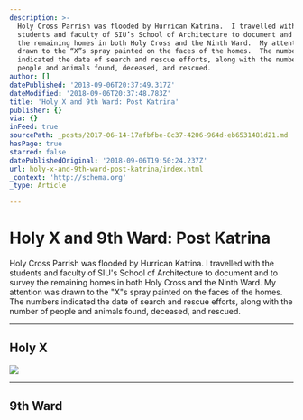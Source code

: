 ```yaml
---
description: >-
  Holy Cross Parrish was flooded by Hurrican Katrina.  I travelled with the
  students and faculty of SIU’s School of Architecture to document and to survey
  the remaining homes in both Holy Cross and the Ninth Ward.  My attention was
  drawn to the “X”s spray painted on the faces of the homes.  The numbers
  indicated the date of search and rescue efforts, along with the number of
  people and animals found, deceased, and rescued.  
author: []
datePublished: '2018-09-06T20:37:49.317Z'
dateModified: '2018-09-06T20:37:48.783Z'
title: 'Holy X and 9th Ward: Post Katrina'
publisher: {}
via: {}
inFeed: true
sourcePath: _posts/2017-06-14-17afbfbe-8c37-4206-964d-eb6531481d21.md
hasPage: true
starred: false
datePublishedOriginal: '2018-09-06T19:50:24.237Z'
url: holy-x-and-9th-ward-post-katrina/index.html
_context: 'http://schema.org'
_type: Article

---
```

# Holy X and 9th Ward: Post Katrina

Holy Cross Parrish was flooded by Hurrican Katrina. I travelled with the students and faculty of SIU's School of Architecture to document and to survey the remaining homes in both Holy Cross and the Ninth Ward. My attention was drawn to the "X"s spray painted on the faces of the homes. The numbers indicated the date of search and rescue efforts, along with the number of people and animals found, deceased, and rescued. 

---

## Holy X
![](https://the-grid-user-content.s3-us-west-2.amazonaws.com/0495b72c-a781-4b8c-ab97-da0c2078e2bf.jpg)

---

## 9th Ward
